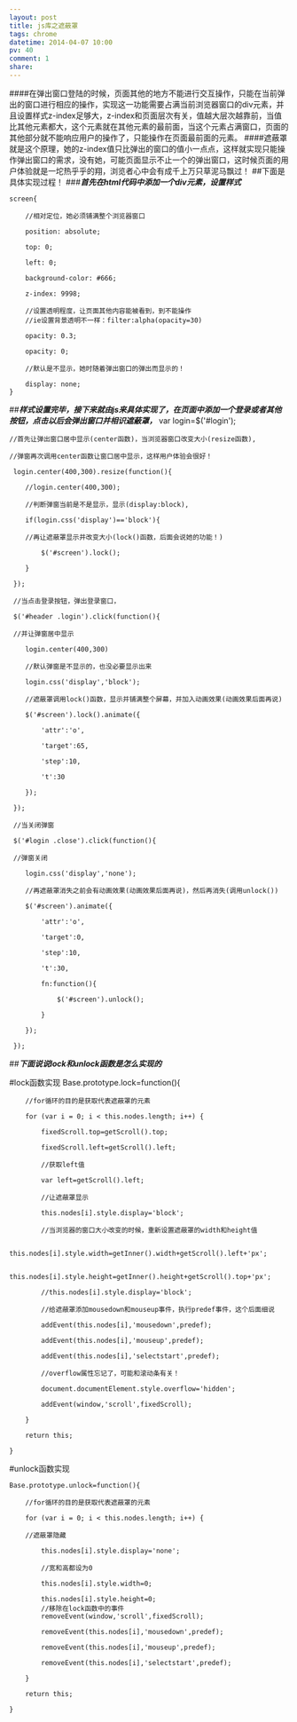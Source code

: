 ```yaml
---
layout: post
title: js库之遮蔽罩
tags: chrome
datetime: 2014-04-07 10:00
pv: 40
comment: 1
share: 
---
```


####在弹出窗口登陆的时候，页面其他的地方不能进行交互操作，只能在当前弹出的窗口进行相应的操作，实现这一功能需要占满当前浏览器窗口的div元素，并且设置样式z-index足够大，z-index和页面层次有关，值越大层次越靠前，当值比其他元素都大，这个元素就在其他元素的最前面，当这个元素占满窗口，页面的其他部分就不能响应用户的操作了，只能操作在页面最前面的元素。
####遮蔽罩就是这个原理，她的z-index值只比弹出的窗口的值小一点点，这样就实现只能操作弹出窗口的需求，没有她，可能页面显示不止一个的弹出窗口，这时候页面的用户体验就是一坨热乎乎的翔，浏览者心中会有成千上万只草泥马飘过！
##下面是具体实现过程！
###***首先在html代码中添加一个div元素，设置样式***



	screen{
	
		//相对定位，她必须铺满整个浏览器窗口
		
		position: absolute;
		
		top: 0;
		
		left: 0;
		
		background-color: #666;
		
		z-index: 9998;
		
		//设置透明程度，让页面其他内容能被看到，到不能操作
		//ie设置背景透明不一样：filter:alpha(opacity=30)
		
		opacity: 0.3;
		
		opacity: 0;
		
		//默认是不显示，她时随着弹出窗口的弹出而显示的！
		
		display: none;
	}

##***样式设置完毕，接下来就由js来具体实现了，在页面中添加一个登录或者其他按钮，点击以后会弹出窗口并相识遮蔽罩，***
	var login=$('#login');
	
	//首先让弹出窗口居中显示(center函数)，当浏览器窗口改变大小(resize函数),
	
	//弹窗再次调用center函数让窗口居中显示，这样用户体验会很好！
	
	 login.center(400,300).resize(function(){
	 
	 	//login.center(400,300);
	 	
	 	//判断弹窗当前是不是显示，显示(display:block),
	 	
	 	if(login.css('display')=='block'){
	 	
	 	//再让遮蔽罩显示并改变大小(lock()函数，后面会说她的功能！)
	 	
	 		$('#screen').lock();
	 		
	 	}
	 	
	 });
	 
	 //当点击登录按钮，弹出登录窗口，
	 
	 $('#header .login').click(function(){
	 
	 //并让弹窗居中显示
	 
	 	login.center(400,300)
	 	
	 	//默认弹窗是不显示的，也没必要显示出来
	 	
	 	login.css('display','block');
	 	
	 	//遮蔽罩调用lock()函数，显示并铺满整个屏幕，并加入动画效果(动画效果后面再说)
	 	
	 	$('#screen').lock().animate({
	 	
	 		'attr':'o',
	 		
	 		'target':65,
	 		
	 		'step':10,
	 		
	 		't':30
	 		
	 	});
	 	
	 });
	 
	 //当关闭弹窗
	 
	 $('#login .close').click(function(){
	 
	 //弹窗关闭
	 
	 	login.css('display','none');
	 	
	 	//再遮蔽罩消失之前会有动画效果(动画效果后面再说)，然后再消失(调用unlock())
	 	
	 	$('#screen').animate({
	 	
	 		'attr':'o',
	 		
	 		'target':0,
	 		
	 		'step':10,
	 		
	 		't':30,
	 		
	 		fn:function(){
	 		
	 			$('#screen').unlock();
	 			
	 		}
	 		
	 	});
	 	
	 });
	 
	 
##***下面说说lock和unlock函数是怎么实现的***


#lock函数实现
	Base.prototype.lock=function(){
	
		//for循环的目的是获取代表遮蔽罩的元素
		
		for (var i = 0; i < this.nodes.length; i++) {
		
			fixedScroll.top=getScroll().top;
			
			fixedScroll.left=getScroll().left;
			
			//获取left值
			
			var left=getScroll().left;
			
			//让遮蔽罩显示
			
			this.nodes[i].style.display='block';
			
			//当浏览器的窗口大小改变的时候，重新设置遮蔽罩的width和height值
			
			this.nodes[i].style.width=getInner().width+getScroll().left+'px';
			
			this.nodes[i].style.height=getInner().height+getScroll().top+'px';
			
			//this.nodes[i].style.display='block';
			
			//给遮蔽罩添加mousedown和mouseup事件，执行predef事件，这个后面细说
			
			addEvent(this.nodes[i],'mousedown',predef);
			
			addEvent(this.nodes[i],'mouseup',predef);
			
			addEvent(this.nodes[i],'selectstart',predef);
			
			//overflow属性忘记了，可能和滚动条有关！
			
			document.documentElement.style.overflow='hidden';
			
			addEvent(window,'scroll',fixedScroll);
			
		}
		
		return this;
		
	}
	


#unlock函数实现

	Base.prototype.unlock=function(){
	
		//for循环的目的是获取代表遮蔽罩的元素
		
		for (var i = 0; i < this.nodes.length; i++) {
		
		//遮蔽罩隐藏
		
			this.nodes[i].style.display='none';
			
			//宽和高都设为0
			
			this.nodes[i].style.width=0;
			
			this.nodes[i].style.height=0;
			//移除在lock函数中的事件
			removeEvent(window,'scroll',fixedScroll);
			
			removeEvent(this.nodes[i],'mousedown',predef);
			
			removeEvent(this.nodes[i],'mouseup',predef);
			
			removeEvent(this.nodes[i],'selectstart',predef);
			
		}
		
		return this;
		
	}